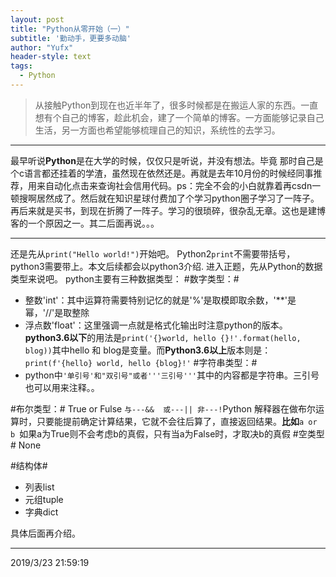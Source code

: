 ```yaml
---
layout: post
title: "Python从零开始（一）"
subtitle: '勤动手，更要多动脑'
author: "Yufx"
header-style: text
tags:
  - Python
---
```

>从接触Python到现在也近半年了，很多时候都是在搬运人家的东西。一直想有个自己的博客，趁此机会，建了一个简单的博客。一方面能够记录自己生活，另一方面也希望能够梳理自己的知识，系统性的去学习。

----------

最早听说**Python**是在大学的时候，仅仅只是听说，并没有想法。毕竟
那时自己是个c语言都还挂着的学渣，虽然现在依然还是。再就是去年10月份的时候经同事推荐，用来自动化点击来查询社会信用代码。ps：完全不会的小白就靠着再csdn一顿搜啊居然成了。然后就在知识星球付费加了个学习python圈子学习了一阵子。再后来就是买书，到现在折腾了一阵子。学习的很琐碎，很杂乱无章。这也是建博客的一个原因之一。其二后面再说。。。


----------
还是先从`print("Hello world!")`开始吧。
Python2`print`不需要带括号，python3需要带上。本文后续都会以python3介绍.
进入正题，先从Python的数据类型来说吧。
python主要有三种数据类型：
#数字类型：#
- 整数'int'：其中运算符需要特别记忆的就是'%'是取模即取余数，'**'是幂，'//'是取整除
- 浮点数'float'：这里强调一点就是格式化输出时注意python的版本。**python3.6以下**的用法是`print('{}world, hello {}!'.format(hello, blog))`其中hello 和 blog是变量。而**Python3.6以上**版本则是：`print(f'{hello} world, hello {blog}!'`
#字符串类型：#
- python中`'单引号'和"双引号"或者'''三引号'''`其中的内容都是字符串。三引号也可以用来注释。。

#布尔类型：#
True or Fulse
`与---&&  或---|| 非---!`Python 解释器在做布尔运算时，只要能提前确定计算结果，它就不会往后算了，直接返回结果。**比如**`a or b `如果a为True则不会考虑b的真假，只有当a为False时，才取决b的真假
#空类型#
None

#结构体#
- 列表list
- 元组tuple
- 字典dict

具体后面再介绍。

----------
2019/3/23 21:59:19 